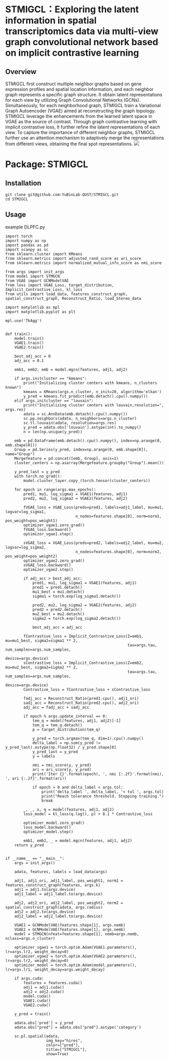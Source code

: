 # STMIGCL：Exploring the latent information in spatial transcriptomics data via multi-view graph convolutional network based on implicit contrastive learning
## Overview
STMIGCL first construct multiple neighbor graphs based on gene expression profiles and spatial location information, and each neighbor graph represents a specific graph structure. It obtain latent representations for each view by utilizing Graph Convolutional Networks (GCNs). Simultaneously, for each neighborhood graph, STMIGCL train a Variational Graph Autoencoder (VGAE) aimed at reconstructing the graph topology. STMIGCL leverage the enhancements from the learned latent space in VGAE as the source of contrast. Through graph contrastive learning with implicit contrastive loss, It further refine the latent representations of each view. To capture the importance of different neighbor graphs, STMIGCL further use an attention mechanism to adaptively merge the representations from different views, obtaining the final spot representations.
<img src="https://github.com/YuBinLab-QUST/STMIGCL/blob/main/STMIGCL.png">
# Package: STMIGCL
## Installation
```
git clone git@github.com:YuBinLab-QUST/STMIGCL.git
cd STMIGCL
```
## Usage
example DLPFC.py
```
import torch
import numpy as np
import pandas as pd
import scanpy as sc
from sklearn.cluster import KMeans
from sklearn.metrics import adjusted_rand_score as ari_score
from sklearn.metrics import normalized_mutual_info_score as nmi_score

from args import init_args
from model import STMGCN
from VGAE import GCNModelVAE
from loss import VGAE_Loss, target_distribution, Implicit_Contrastive_Loss, kl_loss
from utils import load_data, features_construct_graph, spatial_construct_graph, Reconstruct_Ratio, load_Stereo_data

import matplotlib as mpl
import matplotlib.pyplot as plt

mpl.use('TkAgg')


def train():
    model.train()
    VGAE1.train()
    VGAE2.train()

    best_adj_acc = 0
    adj_acc = 0.1

    emb1, emb2, emb = model.mgcn(features, adj1, adj2)

    if args.initcluster == "kmeans":
        print("Initializing cluster centers with kmeans, n_clusters known")
        kmeans = KMeans(args.n_cluster, n_init=20, algorithm='elkan')
        y_pred = kmeans.fit_predict(emb.detach().cpu().numpy())
    elif args.initcluster == "louvain":
        print("Initializing cluster centers with louvain,resolution=", args.res)
        adata = sc.AnnData(emb.detach().cpu().numpy())
        sc.pp.neighbors(adata, n_neighbors=args.n_cluster)
        sc.tl.louvain(adata, resolution=args.res)
        y_pred = adata.obs['louvain'].astype(int).to_numpy()
        n = len(np.unique(y_pred))

    emb = pd.DataFrame(emb.detach().cpu().numpy(), index=np.arange(0, emb.shape[0]))
    Group = pd.Series(y_pred, index=np.arange(0, emb.shape[0]), name="Group")
    Mergefeature = pd.concat([emb, Group], axis=1)
    cluster_centers = np.asarray(Mergefeature.groupby("Group").mean())

    y_pred_last = y_pred
    with torch.no_grad():
        model.cluster_layer.copy_(torch.tensor(cluster_centers))

    for epoch in range(args.max_epochs):
        pred1, mu1, log_sigma1 = VGAE1(features, adj1)
        pred2, mu2, log_sigma2 = VGAE2(features, adj2)

        fVGAE_loss = VGAE_Loss(preds=pred1, labels=adj1_label, mu=mu1, logvar=log_sigma1,
                               n_nodes=features.shape[0], norm=norm1, pos_weight=pos_weight1)
        optimizer_vgae1.zero_grad()
        fVGAE_loss.backward()
        optimizer_vgae1.step()

        sVGAE_loss = VGAE_Loss(preds=pred2, labels=adj2_label, mu=mu2, logvar=log_sigma2,
                               n_nodes=features.shape[0], norm=norm2, pos_weight=pos_weight2)
        optimizer_vgae2.zero_grad()
        sVGAE_loss.backward()
        optimizer_vgae2.step()

        if adj_acc > best_adj_acc:
            pred1, mu1, log_sigma1 = VGAE1(features, adj1)
            pred1 = pred1.detach()
            mu1_best = mu1.detach()
            sigma1 = torch.exp(log_sigma1.detach())

            pred2, mu2, log_sigma2 = VGAE2(features, adj2)
            pred2 = pred2.detach()
            mu2_best = mu2.detach()
            sigma2 = torch.exp(log_sigma2.detach())

            best_adj_acc = adj_acc

        fContrastive_loss = Implicit_Contrastive_Loss(Z=emb1, mu=mu1_best, sigma2=sigma1 ** 2,
                                                      tau=args.tau, num_samples=args.num_samples,
                                                      device=args.device)
        sContrastive_loss = Implicit_Contrastive_Loss(Z=emb2, mu=mu2_best, sigma2=sigma2 ** 2,
                                                      tau=args.tau, num_samples=args.num_samples,
                                                      device=args.device)
        Contrastive_loss = fContrastive_loss + sContrastive_loss

        fadj_acc = Reconstruct_Ratio(pred1.cpu(), adj1_ori)
        sadj_acc = Reconstruct_Ratio(pred2.cpu(), adj2_ori)
        adj_acc = fadj_acc + sadj_acc

        if epoch % args.update_interval == 0:
            tem_q = model(features, adj1, adj2)[-1]
            tem_q = tem_q.detach()
            p = target_distribution(tem_q)

            y_pred = torch.argmax(tem_q, dim=1).cpu().numpy()
            delta_label = np.sum(y_pred != y_pred_last).astype(np.float32) / y_pred.shape[0]
            y_pred_last = y_pred
            y = labels

            nmi = nmi_score(y, y_pred)
            ari = ari_score(y, y_pred)
            print('Iter {}'.format(epoch), ', nmi {:.2f}'.format(nmi), ', ari {:.2f}'.format(ari))

            if epoch > 0 and delta_label < args.tol:
                print('delta_label ', delta_label, '< tol ', args.tol)
                print("Reach tolerance threshold. Stopping training.")
                break

        _, _, x, q = model(features, adj1, adj2)
        loss_model = kl_loss(q.log(), p) + 0.1 * Contrastive_loss

        optimizer_model.zero_grad()
        loss_model.backward()
        optimizer_model.step()

        emb1, emb2, _ = model.mgcn(features, adj1, adj2)
    return y_pred


if __name__ == "__main__":
    args = init_args()

    adata, features, labels = load_data(args)

    adj1, adj1_ori, adj1_label, pos_weight1, norm1 = features_construct_graph(features, args.k)
    adj1 = adj1.to(args.device)
    adj1_label = adj1_label.to(args.device)

    adj2, adj2_ori, adj2_label, pos_weight2, norm2 = spatial_construct_graph(adata, args.radius)
    adj2 = adj2.to(args.device)
    adj2_label = adj2_label.to(args.device)

    VGAE1 = GCNModelVAE(features.shape[1], args.nemb)
    VGAE2 = GCNModelVAE(features.shape[1], args.nemb)
    model = STMGCN(nfeat=features.shape[1], nemb=args.nemb, nclass=args.n_cluster)

    optimizer_vgae1 = torch.optim.Adam(VGAE1.parameters(), lr=args.lr2, weight_decay=0)
    optimizer_vgae2 = torch.optim.Adam(VGAE2.parameters(), lr=args.lr2, weight_decay=0)
    optimizer_model = torch.optim.Adam(model.parameters(), lr=args.lr1, weight_decay=args.weight_decay)

    if args.cuda:
        features = features.cuda()
        adj1 = adj1.cuda()
        adj2 = adj2.cuda()
        model.cuda()
        VGAE1.cuda()
        VGAE2.cuda()

    y_pred = train()

    adata.obs['pred'] = y_pred
    adata.obs["pred"] = adata.obs["pred"].astype('category')

    sc.pl.spatial(adata,
                  img_key="hires",
                  color=["pred"],
                  title=["STMIGCL"],
                  show=True)

```
